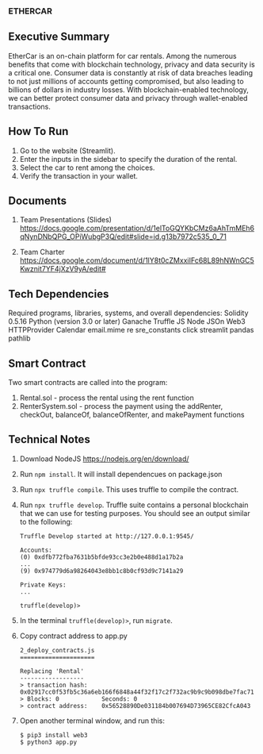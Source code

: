 ### ETHERCAR

## Executive Summary 

EtherCar is an on-chain platform for car rentals. Among the numerous benefits that come with blockchain technology, privacy and data security is a critical one. Consumer data is constantly at risk of data breaches leading to not just millions of accounts getting compromised, but also leading to billions of dollars in industry losses. With blockchain-enabled technology, we can better protect consumer data and privacy through wallet-enabled transactions. 


## How To Run 

1. Go to the website (Streamlit). 
2. Enter the inputs in the sidebar to specify the duration of the rental. 
3. Select the car to rent among the choices. 
4. Verify the transaction in your wallet. 


## Documents

1. Team Presentations (Slides) <https://docs.google.com/presentation/d/1elToGQYKbCMz6aAhTmMEh6qNynDNbQPG_OPiWubgP3Q/edit#slide=id.g13b7972c535_0_71>

2. Team Charter <https://docs.google.com/document/d/1lY8t0cZMxxiIFc68L89hNWnGC5Kwznit7YF4jXzV9yA/edit#>


## Tech Dependencies 
Required programs, libraries, systems, and overall dependencies: 
Solidity 0.5.16
Python (version 3.0 or later)
Ganache
Truffle
JS Node
JSOn
Web3
HTTPProvider
Calendar
email.mime
re
sre_constants
click
streamlit 
pandas
pathlib 

## Smart Contract

Two smart contracts are called into the program: 
1. Rental.sol - process the rental using the rent function
2. RenterSystem.sol - process the payment using the addRenter, checkOut, balanceOf, balanceOfRenter, and makePayment functions

## Technical Notes

1. Download NodeJS https://nodejs.org/en/download/
2. Run `npm install`. It will install dependencues on package.json
3. Run `npx truffle compile`. This uses truffle to compile the contract.
4. Run `npx truffle develop`. Truffle suite contains a personal blockchain that we can use for testing purposes. You should see an output similar to the following:
    ```
    Truffle Develop started at http://127.0.0.1:9545/

    Accounts:
    (0) 0xdfb772fba7631b5bfde93cc3e2b0e488d1a17b2a
    ...
    (9) 0x974779d6a98264043e8bb1c8b0cf93d9c7141a29

    Private Keys:
    ...

    truffle(develop)>
    ```
5. In the terminal `truffle(develop)>`, run `migrate`.


6. Copy contract address to app.py
    ```
    2_deploy_contracts.js
    =====================

    Replacing 'Rental'
    ------------------
    > transaction hash:    0x02917cc0f53fb5c36a6eb166f6848a44f32f17c2f732ac9b9c9b098dbe7fac71
    > Blocks: 0            Seconds: 0
    > contract address:    0x56528890De031184b007694D73965CE82CfcA043
    ```

7. Open another terminal window, and run this:
    ```
    $ pip3 install web3
    $ python3 app.py
    ```